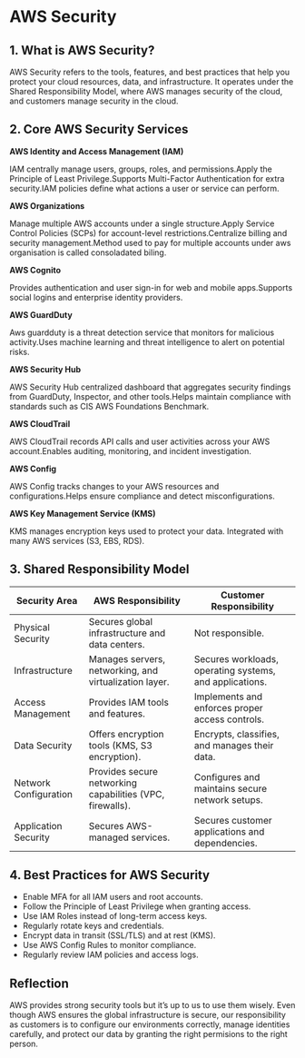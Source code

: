 #  AWS Security

## 1. What is AWS Security?

AWS Security refers to the tools, features, and best practices that help you protect your cloud resources, data, and infrastructure. It operates under the Shared Responsibility Model, where AWS manages security of the cloud, and customers manage security in the cloud.


## 2. Core AWS Security Services

 **AWS Identity and Access Management (IAM)**

 IAM centrally manage users, groups, roles, and permissions.Apply the Principle of Least Privilege.Supports Multi-Factor Authentication for extra security.IAM policies define what actions a user or service can perform.

**AWS Organizations**

Manage multiple AWS accounts under a single structure.Apply Service Control Policies (SCPs) for account-level restrictions.Centralize billing and security management.Method used to pay for multiple accounts under aws organisation is called consoladated biling.

 **AWS Cognito**

Provides authentication and user sign-in for web and mobile apps.Supports social logins and enterprise identity providers.

**AWS GuardDuty**

Aws guardduty is a threat detection service that monitors for malicious activity.Uses machine learning and threat intelligence to alert on potential risks.

**AWS Security Hub**

AWS Security Hub centralized dashboard that aggregates security findings from GuardDuty, Inspector, and other tools.Helps maintain compliance with standards such as CIS AWS Foundations Benchmark.

**AWS CloudTrail**

AWS CloudTrail records API calls and user activities across your AWS account.Enables auditing, monitoring, and incident investigation.

 **AWS Config**

AWS Config tracks changes to your AWS resources and configurations.Helps ensure compliance and detect misconfigurations.

**AWS Key Management Service (KMS)**

KMS manages encryption keys used to protect your data.
Integrated with many AWS services (S3, EBS, RDS).

## 3. Shared Responsibility Model


| **Security Area**        | **AWS Responsibility**                                   | **Customer Responsibility**                              |
|---------------------------|----------------------------------------------------------|----------------------------------------------------------|
| Physical Security    | Secures global infrastructure and data centers.          | Not responsible.                     |
| Infrastructure       | Manages servers, networking, and virtualization layer.   | Secures workloads, operating systems, and applications.  |
| Access Management     | Provides IAM tools and features.                         | Implements and enforces proper access controls.          |
| Data Security       | Offers encryption tools (KMS, S3 encryption).            | Encrypts, classifies, and manages their data.            |
| Network Configuration | Provides secure networking capabilities (VPC, firewalls).| Configures and maintains secure network setups.           |
| Application Security  | Secures AWS-managed services.   | Secures customer applications and dependencies.           |


## 4. Best Practices for AWS Security

- Enable MFA for all IAM users and root accounts.
- Follow the Principle of Least Privilege when granting access.
- Use IAM Roles instead of long-term access keys.
- Regularly rotate keys and credentials.
- Encrypt data in transit (SSL/TLS) and at rest (KMS).
- Use AWS Config Rules to monitor compliance.
- Regularly review IAM policies and access logs.

## Reflection

AWS provides strong security tools but it’s up to us to use them wisely. Even though AWS ensures the global infrastructure is secure, our responsibility as customers is to configure our environments correctly, manage identities carefully, and protect our data by granting the right permisions to the right person.

